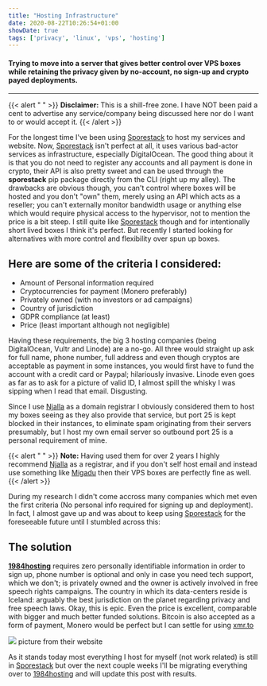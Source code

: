```yaml
---
title: "Hosting Infrastructure"
date: 2020-08-22T10:26:54+01:00
showDate: true
tags: ['privacy', 'linux', 'vps', 'hosting']
---
```

#### Trying to move into a server that gives better control over VPS boxes while retaining the privacy given by no-account, no sign-up and crypto payed deployments.
* * *

{{< alert " " >}}
**Disclaimer:** This is a shill-free zone. I have NOT been paid a cent to advertise any service/company being discussed here nor do I want to or would accept it.
{{< /alert >}}

For the longest time I've been using [Sporestack](https://sporestack.com) to host my services and website. Now, [Sporestack](https://sporestack.com) isn't perfect at all, it uses various bad-actor services as infrastructure, especially DigitalOcean. The good thing about it is that you do not need to register any accounts and all payment is done in crypto, their API is also pretty sweet and can be used through the **sporestack** pip package directly from the CLI (right up my alley).
The drawbacks are obvious though, you can't control where boxes will be hosted and you don't "own" them, merely using an API which acts as a reseller; you can't externally monitor bandwidth usage or anything else which would require physical access to the hypervisor, not to mention the price is a bit steep. I still quite like [Sporestack](https://sporestack.com) though and for intentionally short lived boxes I think it's perfect. But recently I started looking for alternatives with more control and flexibility over spun up boxes.

## Here are some of the criteria I considered:

- Amount of Personal information required
- Cryptocurrencies for payment (Monero preferably)
- Privately owned (with no investors or ad campaigns)
- Country of jurisdiction
- GDPR compliance (at least)
- Price (least important although not negligible)

Having these requirements, the big 3 hosting companies (being DigitalOcean, Vultr and Linode) are a no-go.
All three would straight up ask for full name, phone number, full address and even though cryptos are acceptable as payment in some instances, you would first have to fund the account with a credit card or Paypal; hilariously invasive. Linode even goes as far as to ask for a picture of valid ID, I almost spill the whisky I was sipping when I read that email. Disgusting.

Since I use [Njalla](https://njal.la) as a domain registrar I obviously considered them to host my boxes seeing as they also provide that service, but port 25 is kept blocked in their instances, to eliminate spam originating from their servers presumably, but I host my own email server so outbound port 25 is a personal requirement of mine.

{{< alert " " >}}
**Note:** Having used them for over 2 years I highly recommend [Njalla](https://njal.la) as a registrar, and if you don't self host email and instead use something like [Migadu](https://migadu.com) then their VPS boxes are perfectly fine as well.
{{< /alert >}}

During my research I didn't come accross many companies which met even the first criteria (No personal info required for signing up and deployment). In fact, I almost gave up and was about to keep using [Sporestack](https://sporestack.com) for the foreseeable future until I stumbled across this:

## The solution

**[1984hosting](https://1984hosting.com)** requires zero personally identifiable information in order to sign up, phone number is optional and only in case you need tech support, which we don't; is privately owned and the owner is actively involved in free speech rights campaigns. The country in which its data-centers reside is Iceland: arguably the best jurisdiction on the planet regarding privacy and free speech laws. Okay, this is epic.
Even the price is excellent, comparable with bigger and much better funded solutions. Bitcoin is also accepted as a form of payment, Monero would be perfect but I can settle for using [xmr.to](https://xmr.to)

![](/hosting-infrastructure/1.png) picture from their website

As it stands today most everything I host for myself (not work related) is still in [Sporestack](https://sporestack.com) but over the next couple weeks I'll be migrating everything over to [1984hosting](https://1984hosting.com) and will update this post with results.
